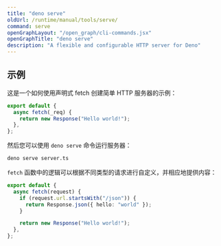 ```yaml
---
title: "deno serve"
oldUrl: /runtime/manual/tools/serve/
command: serve
openGraphLayout: "/open_graph/cli-commands.jsx"
openGraphTitle: "deno serve"
description: "A flexible and configurable HTTP server for Deno"
---
```


## 示例

这是一个如何使用声明式 fetch 创建简单 HTTP 服务器的示例：

```typescript title="server.ts"
export default {
  async fetch(_req) {
    return new Response("Hello world!");
  },
};
```

然后您可以使用 `deno serve` 命令运行服务器：

```bash
deno serve server.ts
```

`fetch` 函数中的逻辑可以根据不同类型的请求进行自定义，并相应地提供内容：

```typescript title="server.ts"
export default {
  async fetch(request) {
    if (request.url.startsWith("/json")) {
      return Response.json({ hello: "world" });
    }

    return new Response("Hello world!");
  },
};
```